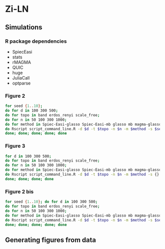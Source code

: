 # Zi-LN

## Simulations

### R package dependencies

* SpiecEasi
* stats
* rMAGMA
* QUIC
* huge
* JuliaCall
* optparse


### Figure 2

```bash
for seed {1..10}; 
do for d in 100 300 500; 
do for topo in band erdos_renyi scale_free; 
do for n in 50 100 300 1000; 
do for method in Spiec-Easi-glasso Spiec-Easi-mb glasso mb magma-glasso magma-mb ZiLN-glasso ZiLN-mb sparcc flashweave; 
do Rscript script_command_line.R -d $d -t $topo -n $n -m $method -s $seed -o output_$seed.txt; 
done; done; done; done; done
```


### Figure 3


```bash
for d in 100 300 500; 
do for topo in band erdos_renyi scale_free; 
do for n in 50 100 300 1000; 
do for method in Spiec-Easi-glasso Spiec-Easi-mb glasso mb magma-glasso magma-mb ZiLN-glasso ZiLN-mb sparcc flashweave; 
do Rscript script_command_line.R -d $d -t $topo -n $n -m $method -s {} -o norta_{}.txt -g norta; 
done; done; done; done
```


### Figure 2 bis

```bash
for seed {1..10}; do for d in 100 300 500; 
do for topo in band erdos_renyi scale_free; 
do for n in 50 100 300 1000; 
do for method in Spiec-Easi-glasso Spiec-Easi-mb glasso mb magma-glasso magma-mb ZiLN-glasso ZiLN-mb sparcc flashweave; 
do Rscript script_command_line.R -d $d -t $topo -n $n -m $method -s $seed -o output_$seed.txt; 
done; done; done; done; done
```


## Generating figures from data

